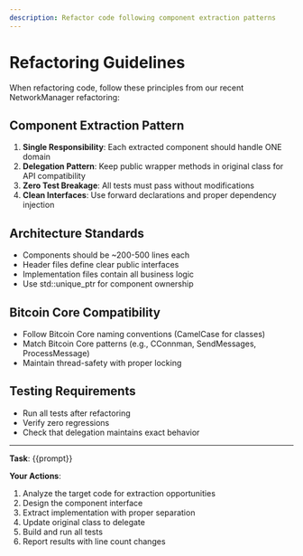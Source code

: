 ```yaml
---
description: Refactor code following component extraction patterns
---
```


# Refactoring Guidelines

When refactoring code, follow these principles from our recent NetworkManager refactoring:

## Component Extraction Pattern
1. **Single Responsibility**: Each extracted component should handle ONE domain
2. **Delegation Pattern**: Keep public wrapper methods in original class for API compatibility
3. **Zero Test Breakage**: All tests must pass without modifications
4. **Clean Interfaces**: Use forward declarations and proper dependency injection

## Architecture Standards
- Components should be ~200-500 lines each
- Header files define clear public interfaces
- Implementation files contain all business logic
- Use std::unique_ptr for component ownership

## Bitcoin Core Compatibility
- Follow Bitcoin Core naming conventions (CamelCase for classes)
- Match Bitcoin Core patterns (e.g., CConnman, SendMessages, ProcessMessage)
- Maintain thread-safety with proper locking

## Testing Requirements
- Run all tests after refactoring
- Verify zero regressions
- Check that delegation maintains exact behavior

---

**Task**: {{prompt}}

**Your Actions**:
1. Analyze the target code for extraction opportunities
2. Design the component interface
3. Extract implementation with proper separation
4. Update original class to delegate
5. Build and run all tests
6. Report results with line count changes
